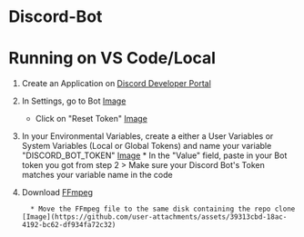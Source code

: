 # Discord-Bot

# Running on VS Code/Local

1. Create an Application on [Discord Developer Portal](https://discord.com/developers/applications)
  
2. In Settings, go to Bot [Image](https://github.com/user-attachments/assets/b9f26c28-6cd1-4254-ad2d-e038cbd18e39)
    + Click on "Reset Token" [Image](https://github.com/user-attachments/assets/c642ce8d-cae1-4be2-8fce-a6010be2f788)
   
4. In your Environmental Variables, create a either a User Variables or System Variables (Local or Global Tokens) and name your variable "DISCORD_BOT_TOKEN" [Image](https://github.com/user-attachments/assets/ca0b56d7-17ca-4897-bb61-e7a895a744a2)
         * In the "Value" field, paste in your Bot token you got from step 2
         > Make sure your Discord Bot's Token matches your variable name in the code

5. Download [FFmpeg](https://www.gyan.dev/ffmpeg/builds/)

         * Move the FFmpeg file to the same disk containing the repo clone [Image](https://github.com/user-attachments/assets/39313cbd-18ac-4192-bc62-df934fa72c32)


